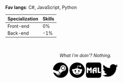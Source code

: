 <!--
**ebisai/ebisai** is a ✨ _special_ ✨ repository because its `README.md` (this file) appears on your GitHub profile. -->
**Fav langs**: C#, JavaScript, Python 

| Specialization | Skills |
|---|---|
| Front-end | 0% |
| Back-end | -1% |
<div style="text-align: center">
</br>
</br>
<i>What i'm doin'? Nothing.</i>

 <a href="http://steamcommunity.com/profiles/76561198345788634"><img src="./src/img/steam.svg" height="48" width="48" ></a>
<a href="https://www.reddit.com/user/ilovetravestis/"><img src="./src/img/reddit.svg" height="48" width="48"></a>
<a href="https://myanimelist.net/profile/ebisai"><img src="./src/img/myanimelist.svg" height="48" width="48" ></a>
<a href="https://myanimelist.net/profile/ebisai"><img src="./src/img/twitter.svg" height="48" width="48" styles="outline: 6px solid white"></a>
</div>
